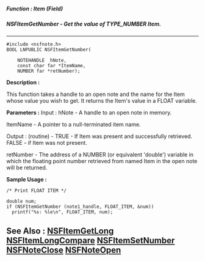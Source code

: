 ##### Function : Item (Field)
##### NSFItemGetNumber - Get the value of  TYPE_NUMBER Item.
---
```
#include <nsfnote.h>
BOOL LNPUBLIC NSFItemGetNumber(

	NOTEHANDLE  hNote,
	const char far *ItemName,
	NUMBER far *retNumber);
```
**Description :**

This function takes a handle to an open note and the name for the Item whose 
value you wish to get.  It returns the Item's value in a FLOAT variable.

**Parameters :**
Input :
hNote  -  A handle to an open note in memory.

ItemName  -  A pointer to a null-terminated item name.

Output :
(routine)  -  TRUE - If Item was present and successfully retrieved.  FALSE  - if Item was not present.


retNumber  -  The address of a NUMBER (or equivalent 'double') variable in which the floating point number retrieved from named Item in the open note will be returned.


**Sample Usage :**
```
/* Print FLOAT ITEM */

double num;
if (NSFItemGetNumber (note1_handle, FLOAT_ITEM, &num))
  printf("%s: %le\n", FLOAT_ITEM, num);
```
**See Also :**
[NSFItemGetLong](/domino-c-api-docs/reference/Func/NSFItemGetLong)
[NSFItemLongCompare](/domino-c-api-docs/reference/Func/NSFItemLongCompare)
[NSFItemSetNumber](/domino-c-api-docs/reference/Func/NSFItemSetNumber)
[NSFNoteClose](/domino-c-api-docs/reference/Func/NSFNoteClose)
[NSFNoteOpen](/domino-c-api-docs/reference/Func/NSFNoteOpen)
---
